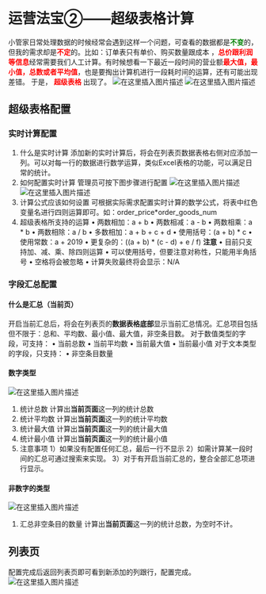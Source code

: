 
# 运营法宝②——超级表格计算
小管家日常处理数据的时候经常会遇到这样一个问题，可查看的数据都是<font face="黑体" color=green>**不变**</font>的，但我的需求却是<font face="黑体" color=red>**不定**</font>的。比如：订单表只有单价、购买数量跟成本 ，<font face="黑体" color=red>**总价跟利润等信息**</font>经常需要我们人工计算。有时候想看一下最近一段时间的营业额<font face="黑体" color=red>**最大值，最小值，总数或者平均值**</font>，也是要掏出计算机进行一段耗时间的运算，还有可能出现差错。
于是，  <font face="黑体" color=red> **超级表格** </font>  出现了。
![在这里插入图片描述](http://cdn7.okayapi.com/0D19F4F8568B4232213F87FC45C03253_20190524101248_2cc40646d039f63f37774c3178fdf31c.png)
![在这里插入图片描述](http://cdn7.okayapi.com/0D19F4F8568B4232213F87FC45C03253_20190524102905_1ca96be1304c4de36b9f465a5ecfe12b.png)
## 超级表格配置

### 实时计算配置

1. 什么是实时计算
添加新的实时计算后，将会在列表页数据表格右侧对应添加一列。可以对每一行的数据进行数学运算，类似Excel表格的功能，可以满足日常的统计。
2. 如何配置实时计算 
管理员可按下图步骤进行配置
![在这里插入图片描述](http://cdn7.okayapi.com/0D19F4F8568B4232213F87FC45C03253_20190524104130_821d2dbb913131ee9d9dd1f530bb5030.jpeg)
![在这里插入图片描述](http://cdn7.okayapi.com/0D19F4F8568B4232213F87FC45C03253_20190524104817_2c507e4fe9193836c5a2316b7c12bbc5.png)
3. 计算公式应该如何设置
可根据实际需求配置实时计算的数学公式，将表中红色变量名进行四则运算即可。如：order_price*order_goods_num
4. 超级表格所支持的运算
• 两数相加：a + b
• 两数相减：a - b
• 两数相乘：a * b
• 两数相除：a / b
• 多数相加：a + b + c + d
• 使用括号：(a + b) * c
• 使用常数：a + 2019
• 更复杂的：((a + b) * (c - d) + e / f)
**注意**
• 目前只支持加、减、乘、除四则运算
• 可以使用括号，但要注意对称性，只能用半角括号
• 空格将会被忽略
• 计算失败最终将会显示：N/A


### 字段汇总配置

#### 什么是汇总（当前页）
开启当前汇总后，将会在列表页的**数据表格底部**显示当前汇总情况。汇总项目包括但不限于：总和、平均数、最小值、最大值，非空条目数。
对于数值类型的字段，可支持：
• 当前总数
• 当前平均数
• 当前最大值
• 当前最小值
对于文本类型的字段，只支持：
• 非空条目数量
#### 数字类型
![在这里插入图片描述](http://cdn7.okayapi.com/0D19F4F8568B4232213F87FC45C03253_20190524111228_dfe850ee5f8609a2982d8585e29449db.png)
1. 统计总数
计算出**当前页面**这一列的统计总数
2. 统计平均数
计算出**当前页面**这一列的统计平均数
3. 统计最大值
计算出**当前页面**这一列的统计最大值
4. 统计最小值
计算出**当前页面**这一列的统计最小值
5. 注意事项
1）如果没有配置任何汇总，最后一行不显示
2）如需计算某一段时间的汇总可通过搜索来实现。
3）对于有开启当前汇总的，整合全部汇总项进行显示。


#### 非数字的类型
![在这里插入图片描述](http://cdn7.okayapi.com/0D19F4F8568B4232213F87FC45C03253_20190524111948_97c92d76f1c50478fdbbd3dcaec0c268.jpeg)
1. 汇总非空条目的数量
计算出**当前页面**这一列的统计总数，为空时不计。

## 列表页

配置完成后返回列表页即可看到新添加的列跟行，配置完成。![在这里插入图片描述](http://cdn7.okayapi.com/0D19F4F8568B4232213F87FC45C03253_20190524102905_1ca96be1304c4de36b9f465a5ecfe12b.png)